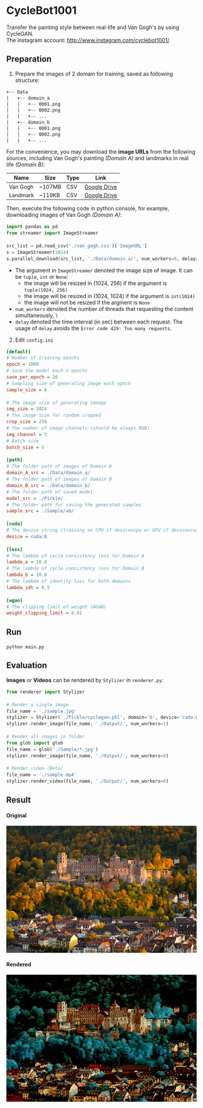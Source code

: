 # CycleBot1001
Transfer the painting style between real-life and Van Gogh's by using CycleGAN. \
The instagram account: http://www.instagram.com/cyclebot1001/

## Preparation
1. Prepare the images of 2 domain for training, saved as following structure:
```
+-- Data
|   +-- domain_a
|   |   +-- 0001.png
|   |   +-- 0002.png
|   |   +-- ...
|   +-- domain_b
|   |   +-- 0001.png
|   |   +-- 0002.png
|   |   +-- ...
```
For the convenience, you may download the **image URLs** from the following sources, including Van Gogh's painting *(Domain A)* and landmarks in real life *(Domain B)*:

| Name     | Size   | Type | Link   |
|----------|--------|------|--------|
| Van Gogh | ~107MB | CSV  | [Google Drive](https://drive.google.com/file/d/1K51AtogQdSMnNEV5irpE1IAAVd-1DVCR/view?usp=sharing) |
| Landmark | ~119KB | CSV  | [Google Drive](https://drive.google.com/file/d/1s4jAnVWdJ_vzbPWv83dx_v_YQS_RL4Kh/view?usp=sharing) |

Then, execute the following code in python console, for example, downloading images of Van Gogh *(Domain A)*:
```python
import pandas as pd
from streamer import ImageStreamer

src_list = pd.read_csv('./van_gogh.csv')['ImageURL']
s = ImageStreamer(1024)
s.parallel_download(src_list, './Data/domain_a/', num_workers=8, delay=1.) 
```
- The argument in `ImageStreamer` denoted the image size of image. It can be `tuple`, `int` or `None`: 
    - the image will be resized in (1024, 256) if the argument is `tuple(1024, 256)`
    - the image will be resized in (1024, 1024) if the argument is `int(1024)`
    - the image will not be resized if the argment is `None`
- `num_workers` denoted the number of threads that requesting the content simultaneously, \
- `delay` denoted the time interval (in sec) between each request. The usage of `delay` avoids the `Error code 429: Too many requests`.

2. Edit `config.ini`
```ini
[default]
# Number of training epochs
epoch = 1000
# Save the model each n epochs
save_per_epoch = 20
# Sampling size of generating image each epoch
sample_size = 6

# The image size of generating immage
img_size = 1024
# The image size for random cropped
crop_size = 256
# The number of image channels (should be always RGB)
img_channel = 3
# Batch size
batch_size = 5

[path]
# The folder path of images of Domain A
domain_A_src = ./Data/domain_a/
# The folder path of images of Domain B
domain_B_src = ./Data/domain_b/
# The folder path of saved model
model_src = ./Pickle/
# The folder path for saving the generated samples
sample_src = ./Sample/ab/

[cuda]
# The device string (training on CPU if device=cpu or GPU if device=cuda)
device = cuda:0

[loss]
# The lambda of cycle consistency loss for Domain A
lambda_a = 10.0
# The lambda of cycle consistency loss for Domain B
lambda_b = 10.0
# The lambda of identity loss for both domains
lambda_idt = 0.5

[wgan]
# The clipping limit of weight (WGAN)
weight_clipping_limit = 0.01
```

## Run
`python main.py`

## Evaluation
**Images** or **Videos** can be rendered by `Stylizer` in `renderer.py`:
```python
from renderer import Stylizer

# Render a single image
file_name = './sample.jpg'
stylizer = Stylizer('./Pickle/cyclegan.pkl', domain='b', device='cuda:0')
stylizer.render_image(file_name, './Output/', num_workers=1)

# Render all images in folder
from glob import glob
file_name = glob('./Sample/*.jpg')
stylizer.render_image(file_name, './Output/', num_workers=8)

# Render video (Beta)
file_name = './sample.mp4'
stylizer.render_video(file_name, './Output/', num_workers=8)
```

## Result
#### Original
![](./assets/heidelberg_castle.jpg)
#### Rendered
![](./assets/styled_heidelberg_castle.jpg)
